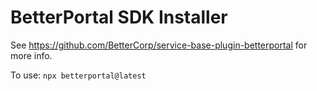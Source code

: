# BetterPortal SDK Installer

See https://github.com/BetterCorp/service-base-plugin-betterportal for more info.

To use: `npx betterportal@latest`
